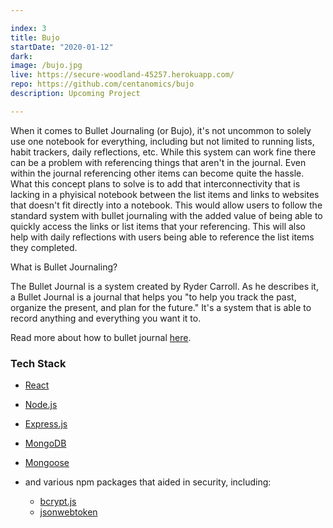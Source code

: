 ```yaml
---

index: 3
title: Bujo
startDate: "2020-01-12"
dark:
image: /bujo.jpg
live: https://secure-woodland-45257.herokuapp.com/
repo: https://github.com/centanomics/bujo
description: Upcoming Project

---
```


When it comes to Bullet Journaling (or Bujo), it's not uncommon to solely use one notebook for everything, including but not limited to running lists, habit trackers, daily reflections, etc. While this system can work fine there can be a problem with referencing things that aren't in the journal. Even within the journal referencing other items can become quite the hassle. What this concept plans to solve is to add that interconnectivity that is lacking in a phyisical notebook between the list items and links to websites that doesn't fit directly into a notebook. This would allow users to follow the standard system with bullet journaling with the added value of being able to quickly access the links or list items that your referencing. This will also help with daily reflections with users being able to reference the list items they completed.

What is Bullet Journaling?

The Bullet Journal is a system created by Ryder Carroll. As he describes it, a Bullet Journal is a journal that helps you "to help you track the past, organize the present, and plan for the future." It's a system that is able to record anything and everything you want it to.

Read more about how to bullet journal [here](https://bulletjournal.com/pages/learn).

### Tech Stack

- [React](https://reactjs.org/)
- [Node.js](https://nodejs.org/)
- [Express.js](https://expressjs.com/)
- [MongoDB](https://www.mongodb.com/)
- [Mongoose](https://mongoosejs.com/)

- and various npm packages that aided in security, including:
  - [bcrypt.js](https://www.npmjs.com/package/bcryptjs)
  - [jsonwebtoken](https://www.npmjs.com/package/jsonwebtoken)
